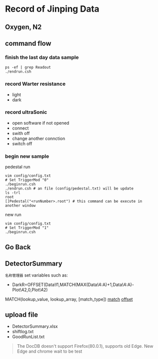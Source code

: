 # Record of Jinping Data
## Oxygen, N2
## command flow
### finish the last day data sample
```shell
ps -ef | grep Readout
./endrun.csh
```
### record Warter resistance
+ light
+ dark
### record ultraSonic
+ open software if not opened
+ connect
+ swith off
+ change another connction
+ switch off
### begin new sample
pedestal run
```shell
vim config/config.txt
# Set TriggerMod "0"
./beginrun.csh
./endrun.csh # an file (config/pedestal.txt) will be update
ls -trl
root
[]Pedestal("<runNumber>.root") # this command can be execute in another window
```
new run
```shell
vim config/config.txt
# Set TriggerMod "1"
./beginrun.csh
```
## Go Back

## DetectorSummary
`名称管理器` set variables
such as:
+ DarkR=OFFSET(Data!$I$1,MATCH(MAX(Data!$A:$A)+1,Data!$A:$A)-Plot!$A$2,0,Plot!$A$2)

MATCH(lookup_value, lookup_array, [match_type])
[match](https://support.microsoft.com/zh-cn/office/match-%e5%87%bd%e6%95%b0-e8dffd45-c762-47d6-bf89-533f4a37673a?ui=zh-cn&rs=zh-cn&ad=cn)
[offset](https://support.microsoft.com/zh-cn/office/offset-%E5%87%BD%E6%95%B0-c8de19ae-dd79-4b9b-a14e-b4d906d11b66)

## upload file
+ DetectorSummary.xlsx
+ shiftlog.txt
+ GoodRunList.txt
> The DocDB doesn't support Firefox(80.0.1), supports old Edge.
New Edge and chrome wait to be test
